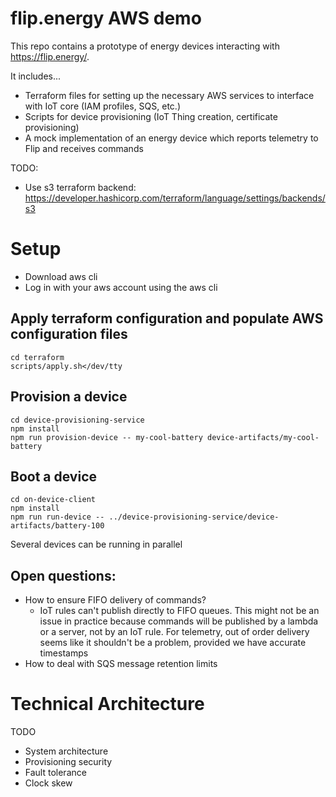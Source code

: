 # flip.energy AWS demo

This repo contains a prototype of energy devices interacting with https://flip.energy/.

It includes...
- Terraform files for setting up the necessary AWS services to interface with IoT core (IAM profiles, SQS, etc.)
- Scripts for device provisioning (IoT Thing creation, certificate provisioning)
- A mock implementation of an energy device which reports telemetry to Flip and receives commands

TODO:
- Use s3 terraform backend: https://developer.hashicorp.com/terraform/language/settings/backends/s3

# Setup

- Download aws cli
- Log in with your aws account using the aws cli

## Apply terraform configuration and populate AWS configuration files

    cd terraform
    scripts/apply.sh</dev/tty

## Provision a device

    cd device-provisioning-service
    npm install
    npm run provision-device -- my-cool-battery device-artifacts/my-cool-battery

## Boot a device

    cd on-device-client
    npm install
    npm run run-device -- ../device-provisioning-service/device-artifacts/battery-100

Several devices can be running in parallel


## Open questions:
- How to ensure FIFO delivery of commands?
  - IoT rules can't publish directly to FIFO queues. This might not be an issue in    practice because commands will be published by a lambda or a server, not by an IoT rule. For telemetry, out of order delivery seems like it shouldn't be a problem, provided we have accurate timestamps
- How to deal with SQS message retention limits

# Technical Architecture

TODO
- System architecture
- Provisioning security
- Fault tolerance
- Clock skew